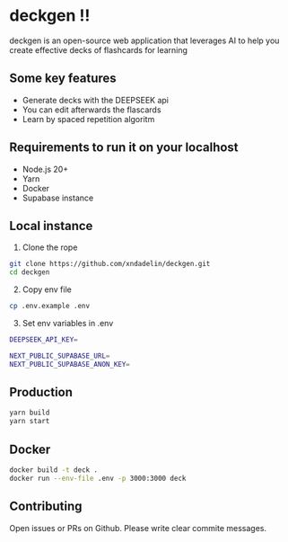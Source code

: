 # deckgen ‼️

deckgen is an open-source web application that leverages AI to help you create effective decks of flashcards for learning

## Some key features
- Generate decks with the DEEPSEEK api
- You can edit afterwards the flascards
- Learn by spaced repetition algoritm

## Requirements to run it on your localhost
- Node.js 20+
- Yarn
- Docker
- Supabase instance

## Local instance
1. Clone the rope
```bash
git clone https://github.com/xndadelin/deckgen.git
cd deckgen
```
2. Copy env file
```bash
cp .env.example .env
```
3. Set env variables in .env
```bash
DEEPSEEK_API_KEY=

NEXT_PUBLIC_SUPABASE_URL=
NEXT_PUBLIC_SUPABASE_ANON_KEY=
```

## Production
```bash
yarn build
yarn start
```

## Docker
```bash
docker build -t deck .
docker run --env-file .env -p 3000:3000 deck
```

## Contributing
Open issues or PRs on Github. Please write clear commite messages.